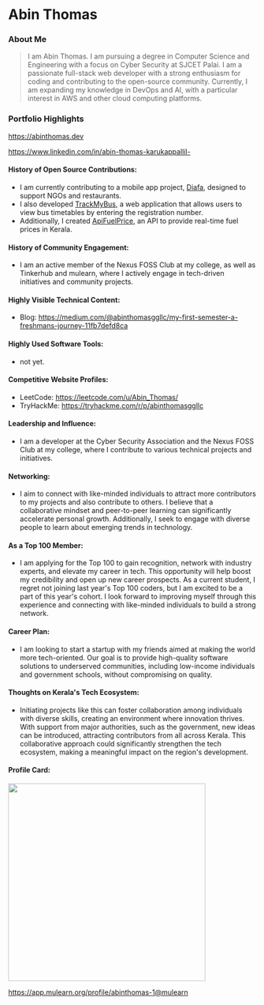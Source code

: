  # Abin Thomas

### About Me


>I am Abin Thomas. I am pursuing a degree in Computer Science and Engineering with a focus on Cyber Security at SJCET Palai. I am a passionate full-stack web developer with a strong enthusiasm for coding and contributing to the open-source community. Currently, I am expanding my knowledge in DevOps and AI, with a particular interest in AWS and other cloud computing platforms.

### Portfolio Highlights

https://abinthomas.dev

https://www.linkedin.com/in/abin-thomas-karukappallil-

#### History of Open Source Contributions:

- I am currently contributing to a mobile app project, [Diafa](https://github.com/notft/Akira), designed to support NGOs and restaurants. 
- I also developed [TrackMyBus](https://github.com/abin-karukappallil/TrackMyBus), a web application that allows users to view bus timetables by entering the registration number. 
- Additionally, I created [ApiFuelPrice](https://github.com/abin-karukappallil/Api-Fuel-price), an API to provide real-time fuel prices in Kerala.

#### History of Community Engagement:

- I am an active member of the Nexus FOSS Club at my college, as well as Tinkerhub and mulearn, where I actively engage in tech-driven initiatives and community projects.


#### Highly Visible Technical Content:

- Blog: https://medium.com/@abinthomasggllc/my-first-semester-a-freshmans-journey-11fb7defd8ca

#### Highly Used Software Tools:

- not yet.

#### Competitive Website Profiles:

- LeetCode: https://leetcode.com/u/Abin_Thomas/
- TryHackMe: https://tryhackme.com/r/p/abinthomasggllc

#### Leadership and Influence:

- I am a developer at the Cyber Security Association and the Nexus FOSS Club at my college, where I contribute to various technical projects and initiatives.

#### Networking:

- I aim to connect with like-minded individuals to attract more contributors to my projects and also contribute to others. I believe that a collaborative mindset and peer-to-peer learning can significantly accelerate personal growth. Additionally, I seek to engage with diverse people to learn about emerging trends in technology.

#### As a Top 100 Member:

- I am applying for the Top 100 to gain recognition, network with industry experts, and elevate my career in tech. This opportunity will help boost my credibility and open up new career prospects. As a current student, I regret not joining last year's Top 100 coders, but I am excited to be a part of this year's cohort. I look forward to improving myself through this experience and connecting with like-minded individuals to build a strong network.

#### Career Plan:

- I am looking to start a startup with my friends aimed at making the world more tech-oriented. Our goal is to provide high-quality software solutions to underserved communities, including low-income individuals and government schools, without compromising on quality.

#### Thoughts on Kerala's Tech Ecosystem:

- Initiating projects like this can foster collaboration among individuals with diverse skills, creating an environment where innovation thrives. With support from major authorities, such as the government, new ideas can be introduced, attracting contributors from all across Kerala. This collaborative approach could significantly strengthen the tech ecosystem, making a meaningful impact on the region's development.

#### Profile Card:

<img
    src="https://mulearn.org/embed/rank/abinthomas-1@mulearn"
    width="400px">
</img>

https://app.mulearn.org/profile/abinthomas-1@mulearn
